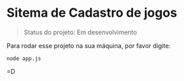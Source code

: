 <h1>Sitema de Cadastro de jogos</h1>

> Status do projeto: Em desenvolvimento

Para rodar esse projeto na sua máquina, por favor digite:

```
node app.js
```

=D